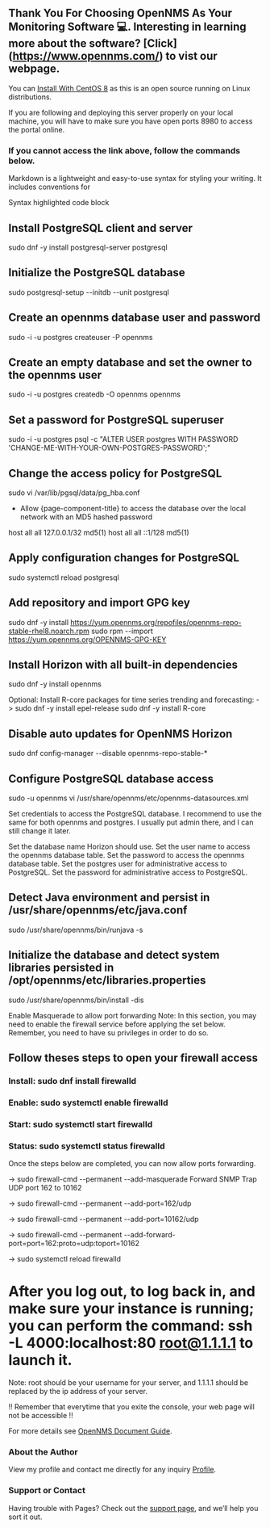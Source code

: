 ## Thank You For Choosing OpenNMS As Your Monitoring Software 💻. Interesting in learning more about the software? [Click] (https://www.opennms.com/) to vist our webpage.

You can [Install With CentOS 8](https://github.com/franckya/openNMS.git) as this is an open source running on Linux distributions.

If you are following and deploying this server properly on your local machine, you will have to make sure you have open ports 8980 to access the portal online. 

### If you cannot access the link above, follow the commands below.

Markdown is a lightweight and easy-to-use syntax for styling your writing. It includes conventions for

Syntax highlighted code block

## Install PostgreSQL client and server 
sudo dnf -y install postgresql-server postgresql

## Initialize the PostgreSQL database
sudo postgresql-setup --initdb --unit postgresql

## Create an opennms database user and password
sudo -i -u postgres createuser -P opennms

## Create an empty database and set the owner to the opennms user 
sudo -i -u postgres createdb -O opennms opennms

## Set a password for PostgreSQL superuser
sudo -i -u postgres psql -c "ALTER USER postgres WITH PASSWORD 'CHANGE-ME-WITH-YOUR-OWN-POSTGRES-PASSWORD';"

## Change the access policy for PostgreSQL
sudo vi /var/lib/pgsql/data/pg_hba.conf

- Allow {page-component-title} to access the database over the local network with an MD5 hashed password

host    all             all             127.0.0.1/32            md5(1)
host    all             all             ::1/128                 md5(1)

## Apply configuration changes for PostgreSQL
sudo systemctl reload postgresql

## Add repository and import GPG key 
sudo dnf -y install https://yum.opennms.org/repofiles/opennms-repo-stable-rhel8.noarch.rpm 
sudo rpm --import https://yum.opennms.org/OPENNMS-GPG-KEY

## Install Horizon with all built-in dependencies
sudo dnf -y install opennms

Optional: Install R-core packages for time series trending and forecasting: 
-> sudo dnf -y install epel-release sudo dnf -y install R-core

## Disable auto updates for OpenNMS Horizon
sudo dnf config-manager --disable opennms-repo-stable-*

## Configure PostgreSQL database access 
sudo -u opennms vi /usr/share/opennms/etc/opennms-datasources.xml

Set credentials to access the PostgreSQL database. I recommend to use the same for both opennms and postgres. I usually put admin there, and I can still change it later.

Set the database name Horizon should use. Set the user name to access the opennms database table. Set the password to access the opennms database table. Set the postgres user for administrative access to PostgreSQL. Set the password for administrative access to PostgreSQL.

## Detect Java environment and persist in /usr/share/opennms/etc/java.conf
sudo /usr/share/opennms/bin/runjava -s

## Initialize the database and detect system libraries persisted in /opt/opennms/etc/libraries.properties
sudo /usr/share/opennms/bin/install -dis

Enable Masquerade to allow port forwarding Note: In this section, you may need to enable the firewall service before applying the set below. Remember, you need to have su privileges in order to do so.

## Follow theses steps to open your firewall access

### Install: sudo dnf install firewalld
### Enable: sudo systemctl enable firewalld
### Start: sudo systemctl start firewalld
### Status: sudo systemctl status firewalld

Once the steps below are completed, you can now allow ports forwarding.

-> sudo firewall-cmd --permanent --add-masquerade Forward SNMP Trap UDP port 162 to 10162

-> sudo firewall-cmd --permanent --add-port=162/udp

-> sudo firewall-cmd --permanent --add-port=10162/udp

-> sudo firewall-cmd --permanent --add-forward-port=port=162:proto=udp:toport=10162

-> sudo systemctl reload firewalld


# After you log out, to log back in, and make sure your instance is running; you can perform the command: ssh -L 4000:localhost:80 root@1.1.1.1 to launch it.
Note: root should be your username for your server, and 1.1.1.1 should be replaced by the ip address of your server. 

!! Remember that everytime that you exite the console, your web page will not be accessible !!

For more details see [OpenNMS Document Guide](https://docs.opennms.com/start-page/1.0.0/index.html).

### About the Author

View my profile and contact me directly for any inquiry [Profile](https://franckya.github.io/Yannick_Djomo/).

### Support or Contact

Having trouble with Pages? Check out the [support page](https://www.opennms.com/support/), and we’ll help you sort it out.
